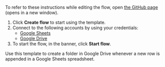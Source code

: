 To refer to these instructions while editing the flow, open [the GitHub page](https://github.com/ot4i/app-connect-templates/tree/main/resources/markdown/Create%20a%20folder%20in%20Google%20Drive%20whenever%20a%20new%20row%20is%20appended%20in%20Google%20Sheets_instructions.md) (opens in a new window).

1. Click **Create flow** to start using the template.
2. Connect to the following accounts by using your credentials:
   - [Google Sheets](https://www.ibm.com/docs/en/app-connect/saas?topic=apps-google-sheets) 
   - [Google Drive](https://www.ibm.com/docs/en/app-connect/saas?topic=apps-google-drive)
3. To start the flow, in the banner, click **Start flow**.


Use this template to create a folder in Google Drive whenever a new row is appended in a Google Sheets spreadsheet.




